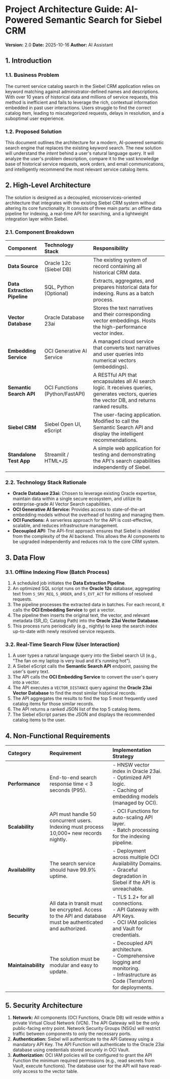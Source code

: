 # Project Architecture Guide: AI-Powered Semantic Search for Siebel CRM

**Version:** 2.0
**Date:** 2025-10-16
**Author:** AI Assistant

## 1. Introduction

### 1.1. Business Problem
The current service catalog search in the Siebel CRM application relies on keyword matching against administrator-defined names and descriptions. With over 10 years of historical data and millions of service requests, this method is inefficient and fails to leverage the rich, contextual information embedded in past user interactions. Users struggle to find the correct catalog item, leading to miscategorized requests, delays in resolution, and a suboptimal user experience.

### 1.2. Proposed Solution
This document outlines the architecture for a modern, AI-powered semantic search engine that replaces the existing keyword search. The new solution will understand the *intent* behind a user's natural language query. It will analyze the user's problem description, compare it to the vast knowledge base of historical service requests, work orders, and email communications, and intelligently recommend the most relevant service catalog items.

## 2. High-Level Architecture

The solution is designed as a decoupled, microservices-oriented architecture that integrates with the existing Siebel CRM system without altering its core functionality. It consists of three main parts: an offline data pipeline for indexing, a real-time API for searching, and a lightweight integration layer within Siebel.



### 2.1. Component Breakdown

| Component | Technology Stack | Responsibility |
| :--- | :--- | :--- |
| **Data Source** | Oracle 12c (Siebel DB) | The existing system of record containing all historical CRM data. |
| **Data Extraction Pipeline** | SQL, Python (Optional) | Extracts, aggregates, and prepares historical data for indexing. Runs as a batch process. |
| **Vector Database** | Oracle Database 23ai | Stores the text narratives and their corresponding vector embeddings. Hosts the high-performance vector index. |
| **Embedding Service**| OCI Generative AI Service | A managed cloud service that converts text narratives and user queries into numerical vectors (embeddings). |
| **Semantic Search API** | OCI Functions (Python/FastAPI) | A RESTful API that encapsulates all AI search logic. It receives queries, generates vectors, queries the vector DB, and returns ranked results. |
| **Siebel CRM** | Siebel Open UI, eScript | The user-facing application. Modified to call the Semantic Search API and display the intelligent recommendations. |
| **Standalone Test App**| Streamlit / HTML+JS | A simple web application for testing and demonstrating the API's search capabilities independently of Siebel. |

### 2.2. Technology Stack Rationale

* **Oracle Database 23ai:** Chosen to leverage existing Oracle expertise, maintain data within a single secure ecosystem, and utilize its enterprise-grade AI Vector Search capabilities.
* **OCI Generative AI Service:** Provides access to state-of-the-art embedding models without the overhead of hosting and managing them.
* **OCI Functions:** A serverless approach for the API is cost-effective, scalable, and reduces infrastructure management.
* **Decoupled API:** The API-first approach ensures that Siebel is shielded from the complexity of the AI backend. This allows the AI components to be upgraded independently and reduces risk to the core CRM system.

## 3. Data Flow

### 3.1. Offline Indexing Flow (Batch Process)
1.  A scheduled job initiates the **Data Extraction Pipeline**.
2.  An optimized SQL script runs on the **Oracle 12c** database, aggregating text from `S_SRV_REQ`, `S_ORDER`, and `S_EVT_ACT` for millions of resolved requests.
3.  The pipeline processes the extracted data in batches. For each record, it calls the **OCI Embedding Service** to get a vector.
4.  The pipeline then inserts the original text, the vector, and relevant metadata (SR_ID, Catalog Path) into the **Oracle 23ai Vector Database**.
5.  This process runs periodically (e.g., nightly) to keep the search index up-to-date with newly resolved service requests.

### 3.2. Real-Time Search Flow (User Interaction)
1.  A user types a natural language query into the Siebel search UI (e.g., "The fan on my laptop is very loud and it's running hot").
2.  A Siebel eScript calls the **Semantic Search API** endpoint, passing the user's query text.
3.  The API calls the **OCI Embedding Service** to convert the user's query into a vector.
4.  The API executes a `VECTOR_DISTANCE` query against the **Oracle 23ai Vector Database** to find the most similar historical records.
5.  The API aggregates the results to find the top 5 most frequently used catalog items for those similar records.
6.  The API returns a ranked JSON list of the top 5 catalog items.
7.  The Siebel eScript parses the JSON and displays the recommended catalog items to the user.

## 4. Non-Functional Requirements

| Category | Requirement | Implementation Strategy |
| :--- | :--- | :--- |
| **Performance** | End-to-end search response time < 3 seconds (P95). | - HNSW vector index in Oracle 23ai.<br>- Optimized API logic.<br>- Caching of embedding models (managed by OCI). |
| **Scalability** | API must handle 50 concurrent users. Indexing must process 10,000+ new records nightly. | - OCI Functions for auto-scaling API layer.<br>- Batch processing for the indexing pipeline. |
| **Availability** | The search service should have 99.9% uptime. | - Deployment across multiple OCI Availability Domains.<br>- Graceful degradation in Siebel if the API is unreachable. |
| **Security** | All data in transit must be encrypted. Access to the API and database must be authenticated and authorized. | - TLS 1.2+ for all connections.<br>- API Gateway with API Keys.<br>- OCI IAM policies and Vault for credentials. |
| **Maintainability** | The solution must be modular and easy to update. | - Decoupled API architecture.<br>- Comprehensive logging and monitoring.<br>- Infrastructure as Code (Terraform) for deployments. |

## 5. Security Architecture
1.  **Network:** All components (OCI Functions, Oracle DB) will reside within a private Virtual Cloud Network (VCN). The API Gateway will be the only public-facing entry point. Network Security Groups (NSGs) will restrict traffic between components to only the necessary ports.
2.  **Authentication:** Siebel will authenticate to the API Gateway using a mandatory API Key. The API Function will authenticate to the Oracle 23ai database using credentials stored securely in OCI Vault.
3.  **Authorization:** OCI IAM policies will be configured to grant the API Function the minimum required permissions (e.g., read secrets from Vault, execute functions). The database user for the API will have read-only access to the vector table.
```eof

